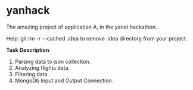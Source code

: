 # yanhack
The amazing project of application A, in the yanat hackathon.

Help:
git rm -r --cached .idea to remove .idea directory from your project.

<b>Task Description</b>:
1) Parsing data to json collection.
2) Analyzing flights data.
3) Filtering data.
4) MongoDb Input and Output Connection.
